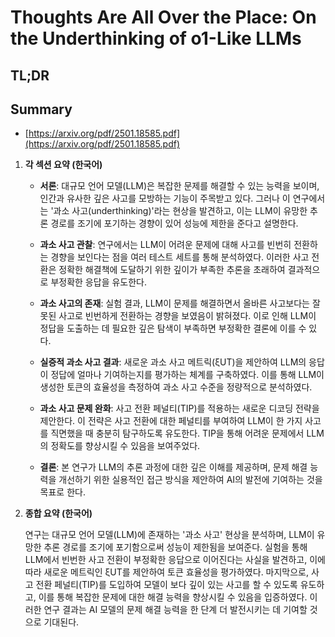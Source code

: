 # Thoughts Are All Over the Place: On the Underthinking of o1-Like LLMs
## TL;DR
## Summary
- [https://arxiv.org/pdf/2501.18585.pdf](https://arxiv.org/pdf/2501.18585.pdf)

1. **각 섹션 요약 (한국어)**

   - **서론**: 대규모 언어 모델(LLM)은 복잡한 문제를 해결할 수 있는 능력을 보이며, 인간과 유사한 깊은 사고를 모방하는 기능이 주목받고 있다. 그러나 이 연구에서는 '과소 사고(underthinking)'라는 현상을 발견하고, 이는 LLM이 유망한 추론 경로를 조기에 포기하는 경향이 있어 성능에 제한을 준다고 설명한다.

   - **과소 사고 관찰**: 연구에서는 LLM이 어려운 문제에 대해 사고를 빈번히 전환하는 경향을 보인다는 점을 여러 테스트 세트를 통해 분석하였다. 이러한 사고 전환은 정확한 해결책에 도달하기 위한 깊이가 부족한 추론을 초래하여 결과적으로 부정확한 응답을 유도한다.

   - **과소 사고의 존재**: 실험 결과, LLM이 문제를 해결하면서 올바른 사고보다는 잘못된 사고로 빈번하게 전환하는 경향을 보였음이 밝혀졌다. 이로 인해 LLM이 정답을 도출하는 데 필요한 깊은 탐색이 부족하면 부정확한 결론에 이를 수 있다.

   - **실증적 과소 사고 결과**: 새로운 과소 사고 메트릭(ξUT)을 제안하여 LLM의 응답이 정답에 얼마나 기여하는지를 평가하는 체계를 구축하였다. 이를 통해 LLM이 생성한 토큰의 효율성을 측정하여 과소 사고 수준을 정량적으로 분석하였다.

   - **과소 사고 문제 완화**: 사고 전환 페널티(TIP)를 적용하는 새로운 디코딩 전략을 제안한다. 이 전략은 사고 전환에 대한 페널티를 부여하여 LLM이 한 가지 사고를 직면했을 때 충분히 탐구하도록 유도한다. TIP을 통해 어려운 문제에서 LLM의 정확도를 향상시킬 수 있음을 보여주었다.

   - **결론**: 본 연구가 LLM의 추론 과정에 대한 깊은 이해를 제공하며, 문제 해결 능력을 개선하기 위한 실용적인 접근 방식을 제안하여 AI의 발전에 기여하는 것을 목표로 한다.

2. **종합 요약 (한국어)**

   연구는 대규모 언어 모델(LLM)에 존재하는 '과소 사고' 현상을 분석하며, LLM이 유망한 추론 경로를 조기에 포기함으로써 성능이 제한됨을 보여준다. 실험을 통해 LLM에서 빈번한 사고 전환이 부정확한 응답으로 이어진다는 사실을 발견하고, 이에 따라 새로운 메트릭인 ξUT를 제안하여 토큰 효율성을 평가하였다. 마지막으로, 사고 전환 페널티(TIP)를 도입하여 모델이 보다 깊이 있는 사고를 할 수 있도록 유도하고, 이를 통해 복잡한 문제에 대한 해결 능력을 향상시킬 수 있음을 입증하였다. 이러한 연구 결과는 AI 모델의 문제 해결 능력을 한 단계 더 발전시키는 데 기여할 것으로 기대된다.